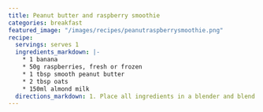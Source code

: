 ```yaml
---
title: Peanut butter and raspberry smoothie
categories: breakfast
featured_image: "/images/recipes/peanutraspberrysmoothie.png"
recipe:
  servings: serves 1
  ingredients_markdown: |-
    * 1 banana
    * 50g raspberries, fresh or frozen
    * 1 tbsp smooth peanut butter
    * 2 tbsp oats
    * 150ml almond milk
  directions_markdown: 1. Place all ingredients in a blender and blend until smooth.
---
```


